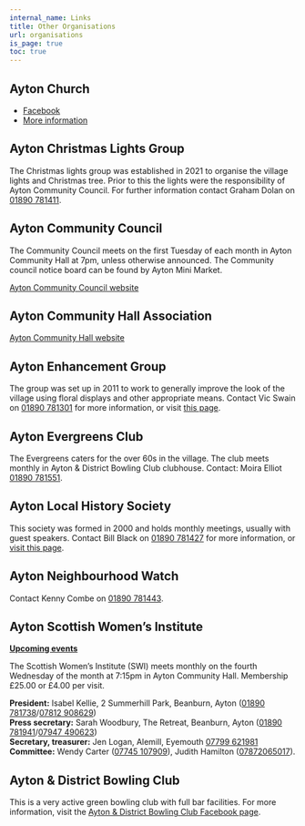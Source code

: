 ```yaml
---
internal_name: Links
title: Other Organisations
url: organisations
is_page: true
toc: true
---
```


## Ayton Church

- [Facebook](https://www.facebook.com/people/Church-of-Scotland-Ayton-and-District-Churches/100066754323382/)
- [More information](/church/)

## Ayton Christmas Lights Group

The Christmas lights group was established in 2021 to organise the village lights and Christmas tree. Prior to this the lights were the responsibility of Ayton Community Council. For further information contact Graham Dolan on [01890 781411](tel:00441890781411).

## Ayton Community Council

The Community Council meets on the first Tuesday of each month in Ayton Community Hall at 7pm, unless otherwise announced. The Community council notice board can be found by Ayton Mini Market.

[Ayton Community Council website](https://council.ayton-village.org)

## Ayton Community Hall Association

[Ayton Community Hall website](https://hall.ayton-village.org)

## Ayton Enhancement Group

The group was set up in 2011 to work to generally improve the look of the village using floral displays and other appropriate means. Contact Vic Swain on [01890 781301](tel:00441890781301) for more information, or visit [this page](/ayton-enhancement-group/).

## Ayton Evergreens Club

The Evergreens caters for the over 60s in the village. The club meets monthly in Ayton & District Bowling Club clubhouse. Contact: Moira Elliot [01890 781551](tel:00441890781551).

## Ayton Local History Society

This society was formed in 2000 and holds monthly meetings, usually with guest speakers. Contact Bill Black on [01890 781427](tel:00441890781427) for more information, or [visit this page](/ayton-local-history-society/).

## Ayton Neighbourhood Watch

Contact Kenny Combe on [01890 781443](tel:00441890781443).

## Ayton Scottish Women’s Institute

[**Upcoming events**](/calendar#swi-event-calendar)

The Scottish Women’s Institute (SWI) meets monthly on the fourth Wednesday of the month at 7:15pm in Ayton Community Hall. Membership £25.00 or £4.00 per visit.

**President:** Isabel Kellie, 2 Summerhill Park, Beanburn, Ayton ([01890 781738](tel:00441890781738)/[07812 908629](tel:00447812908629))  
**Press secretary:** Sarah Woodbury, The Retreat, Beanburn, Ayton ([01890 781941](tel:00441890781941)/[07947 490623](tel:00447947490623))  
**Secretary, treasurer:** Jen Logan, Alemill, Eyemouth [07799 621981](tel:00447799621981)  
**Committee:** Wendy Carter ([07745 107909](tel:00447745107909)), Judith Hamilton ([07872065017](tel:00447872065017)).

## Ayton & District Bowling Club

This is a very active green bowling club with full bar facilities. For more information, visit the [Ayton & District Bowling Club Facebook page](https://www.facebook.com/AytonDistrictBowlingClub/).
